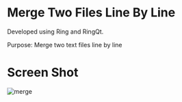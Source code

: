 Merge Two Files Line By Line 
============================

Developed using Ring and RingQt.

Purpose: Merge two text files line by line

# Screen Shot

![merge](https://raw.githubusercontent.com/ring-lang/ring/master/applications/mergetwofiles/images/mergetwofiles.png)


